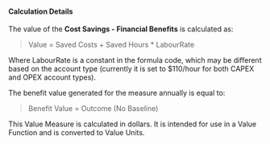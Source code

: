 
#### Calculation Details

The value of the **Cost Savings - Financial Benefits** is calculated as:

> Value = Saved Costs + Saved Hours * LabourRate

Where LabourRate is a constant in the formula code, which may be different based on the account type (currently it is set to $110/hour for both CAPEX and OPEX account types).

The benefit value generated for the measure annually is equal to:

> Benefit Value = Outcome (No Baseline)

This Value Measure is calculated in dollars. It is intended for use in a Value Function and is converted to Value Units.